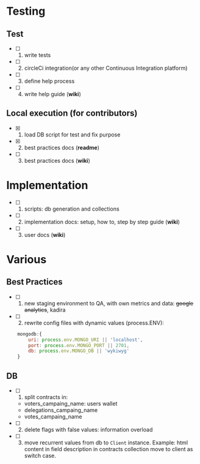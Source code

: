 # Testing
## Test
- [ ] 1) write tests  
- [ ] 2) circleCi integration(or any other Continuous Integration platform)  
- [ ] 3) define help process  
- [ ] 4) write help guide (**wiki**)  

## Local execution (for contributors)
- [X] 1) load DB script for test and fix purpose  
- [X] 2) best practices docs (**readme**)
- [ ] 3) best practices docs (**wiki**)

# Implementation
- [ ] 1) scripts: db generation and collections  
- [ ] 2) implementation docs: setup, how to, step by step guide (**wiki**)
- [ ] 3) user docs (**wiki**)

# Various
## Best Practices
- [ ] 1) new staging environment to QA, with own metrics and data: ~~google analytics~~, kadira  
- [ ] 2) rewrite config files with dynamic values (process.ENV):
``` js
    mongodb:{
        uri: process.env.MONGO_URI || 'localhost',
        port: process.env.MONGO_PORT || 2701,
        db: process.env.MONGO_DB || 'wykiwyg'
    }
```

## DB
- [ ] 1) split contracts in:  
    - voters_campaing_name: users wallet  
    - delegations_campaing_name  
    - votes_campaing_name  
- [ ] 2) delete flags with false values: information overload  
- [ ] 3) move recurrent values from db to `Client` instance. Example: html content in field description in contracts collection move to client as switch case.  
